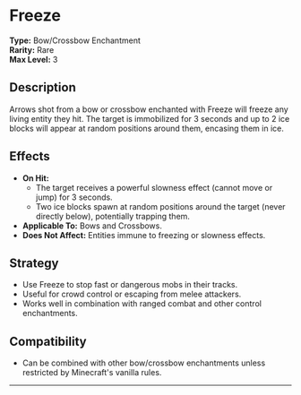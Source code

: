 # Freeze

**Type:** Bow/Crossbow Enchantment  
**Rarity:** Rare  
**Max Level:** 3

## Description

Arrows shot from a bow or crossbow enchanted with Freeze will freeze any living entity they hit. The target is immobilized for 3 seconds and up to 2 ice blocks will appear at random positions around them, encasing them in ice.

## Effects

- **On Hit:**
  - The target receives a powerful slowness effect (cannot move or jump) for 3 seconds.
  - Two ice blocks spawn at random positions around the target (never directly below), potentially trapping them.
- **Applicable To:** Bows and Crossbows.
- **Does Not Affect:** Entities immune to freezing or slowness effects.

## Strategy

- Use Freeze to stop fast or dangerous mobs in their tracks.
- Useful for crowd control or escaping from melee attackers.
- Works well in combination with ranged combat and other control enchantments.

## Compatibility

- Can be combined with other bow/crossbow enchantments unless restricted by Minecraft's vanilla rules.

---
